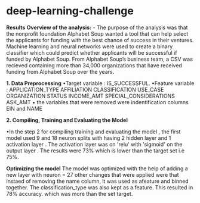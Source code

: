 # deep-learning-challenge
**Results** 
**Overview of the analysis:** -  The purpose of the analysis was that the  nonprofit foundation Alphabet Soup wanted a tool that can help  select the applicants for funding with the best chance of success in their ventures. Machine learning and neural networks were used to create a binary classifier which could predict whether applicants will be successful if funded by Alphabet Soup.
From Alphabet Soup’s business team, a CSV was recieved containing more than 34,000 organizations that have received funding from Alphabet Soup over the years. 

**1. Data Preprocessing**
•Target variable : IS_SUCCESSFUL.
•Feature variable :
APPLICATION_TYPE
AFFILIATION
CLASSIFICATION
USE_CASE
ORGANIZATION
STATUS
INCOME_AMT
SPECIAL_CONSIDERATIONS
ASK_AMT
• the variables that were removed were indentification columns EIN and NAME

**2. Compiling, Training and Evaluating the Model**

•In the step 2 for compiling training and evaluating the model , the first model used 9 and 18 neuron splits with having 2 hidden layer and 1 activation layer . The activation layer  was on 'relu' with 'sigmoid' on the output layer . The results were 73% which is lower than the target set i.e 75%. 

 **Optimizing the model**
 The model was optimized with the help of adding a new layer with neuron = 27 other changes that were applied were that instaed of removing the name column, it was used as afeature and binned together. The classification_type was also kept as a feature. This resulted in 78% accuracy. which was more than the set target. 
